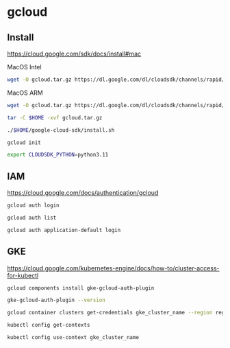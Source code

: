 # gcloud

## Install

https://cloud.google.com/sdk/docs/install#mac

MacOS Intel
```sh
wget -O gcloud.tar.gz https://dl.google.com/dl/cloudsdk/channels/rapid/downloads/google-cloud-cli-470.0.0-darwin-x86_64.tar.gz
```

MacOS ARM
```sh
wget -O gcloud.tar.gz https://dl.google.com/dl/cloudsdk/channels/rapid/downloads/google-cloud-cli-470.0.0-darwin-arm.tar.gz
```

```sh
tar -C $HOME -xvf gcloud.tar.gz
```

```sh
./$HOME/google-cloud-sdk/install.sh
```

```sh
gcloud init
```

```sh
export CLOUDSDK_PYTHON=python3.11
```

## IAM

https://cloud.google.com/docs/authentication/gcloud

```sh
gcloud auth login
```

```sh
gcloud auth list
```

```sh
gcloud auth application-default login
```

## GKE

https://cloud.google.com/kubernetes-engine/docs/how-to/cluster-access-for-kubectl

```sh
gcloud components install gke-gcloud-auth-plugin
```

```sh
gke-gcloud-auth-plugin --version
```

```sh
gcloud container clusters get-credentials gke_cluster_name --region region_name --project project_name
```

```sh
kubectl config get-contexts
```

```sh
kubectl config use-context gke_cluster_name
```

